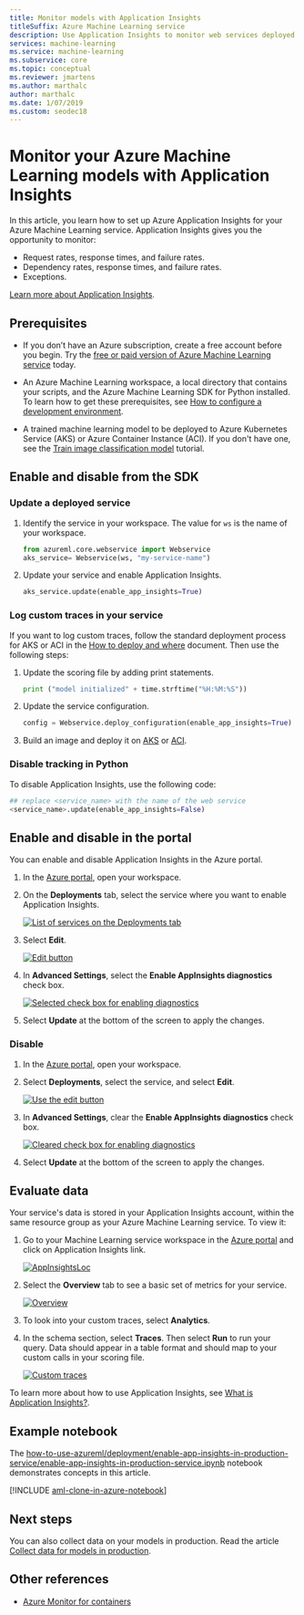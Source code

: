 ```yaml
---
title: Monitor models with Application Insights
titleSuffix: Azure Machine Learning service
description: Use Application Insights to monitor web services deployed through Azure Machine Learning service 
services: machine-learning
ms.service: machine-learning
ms.subservice: core
ms.topic: conceptual
ms.reviewer: jmartens
ms.author: marthalc
author: marthalc
ms.date: 1/07/2019
ms.custom: seodec18
---
```

# Monitor your Azure Machine Learning models with Application Insights

In this article, you learn how to set up Azure Application Insights for your Azure Machine Learning service. Application Insights gives you the opportunity to monitor:
* Request rates, response times, and failure rates.
* Dependency rates, response times, and failure rates.
* Exceptions.

[Learn more about Application Insights](../../azure-monitor/app/app-insights-overview.md). 


## Prerequisites

* If you don’t have an Azure subscription, create a free account before you begin. Try the [free or paid version of Azure Machine Learning service](https://aka.ms/AMLFree) today.

* An Azure Machine Learning workspace, a local directory that contains your scripts, and the Azure Machine Learning SDK for Python installed. To learn how to get these prerequisites, see [How to configure a development environment](how-to-configure-environment.md).
* A trained machine learning model to be deployed to Azure Kubernetes Service (AKS) or Azure Container Instance (ACI). If you don't have one, see the [Train image classification model](tutorial-train-models-with-aml.md) tutorial.


## Enable and disable from the SDK

### Update a deployed service
1. Identify the service in your workspace. The value for `ws` is the name of your workspace.

    ```python
    from azureml.core.webservice import Webservice
    aks_service= Webservice(ws, "my-service-name")
    ```
2. Update your service and enable Application Insights. 

    ```python
    aks_service.update(enable_app_insights=True)
    ```

### Log custom traces in your service
If you want to log custom traces, follow the standard deployment process for AKS or ACI in the [How to deploy and where](how-to-deploy-and-where.md) document. Then use the following steps:

1. Update the scoring file by adding print statements.
    
    ```python
    print ("model initialized" + time.strftime("%H:%M:%S"))
    ```

2. Update the service configuration.
    
    ```python
    config = Webservice.deploy_configuration(enable_app_insights=True)
    ```

3. Build an image and deploy it on [AKS](how-to-deploy-to-aks.md) or [ACI](how-to-deploy-to-aci.md).  

### Disable tracking in Python

To disable Application Insights, use the following code:

```python 
## replace <service_name> with the name of the web service
<service_name>.update(enable_app_insights=False)
```
	
## Enable and disable in the portal

You can enable and disable Application Insights in the Azure portal.

1. In the [Azure portal](https://portal.azure.com), open your workspace.

1. On the **Deployments** tab, select the service where you want to enable Application Insights.

   [![List of services on the Deployments tab](media/how-to-enable-app-insights/Deployments.PNG)](./media/how-to-enable-app-insights/Deployments.PNG#lightbox)

3. Select **Edit**.

   [![Edit button](media/how-to-enable-app-insights/Edit.PNG)](./media/how-to-enable-app-insights/Edit.PNG#lightbox)

4. In **Advanced Settings**, select the **Enable AppInsights diagnostics** check box.

   [![Selected check box for enabling diagnostics](media/how-to-enable-app-insights/AdvancedSettings.png)](./media/how-to-enable-app-insights/AdvancedSettings.png#lightbox)

1. Select **Update** at the bottom of the screen to apply the changes. 

### Disable
1. In the [Azure portal](https://portal.azure.com), open your workspace.
1. Select **Deployments**, select the service, and select **Edit**.

   [![Use the edit button](media/how-to-enable-app-insights/Edit.PNG)](./media/how-to-enable-app-insights/Edit.PNG#lightbox)

1. In **Advanced Settings**, clear the **Enable AppInsights diagnostics** check box. 

   [![Cleared check box for enabling diagnostics](media/how-to-enable-app-insights/uncheck.png)](./media/how-to-enable-app-insights/uncheck.png#lightbox)

1. Select **Update** at the bottom of the screen to apply the changes. 
 

## Evaluate data
Your service's data is stored in your Application Insights account, within the same resource group as your Azure Machine Learning service.
To view it:
1. Go to your Machine Learning service workspace in the [Azure portal](https://portal.azure.com) and click on Application Insights link.

    [![AppInsightsLoc](media/how-to-enable-app-insights/AppInsightsLoc.png)](./media/how-to-enable-app-insights/AppInsightsLoc.png#lightbox)

1. Select the **Overview** tab to see a basic set of metrics for your service.

   [![Overview](media/how-to-enable-app-insights/overview.png)](./media/how-to-enable-app-insights/overview.png#lightbox)

3. To look into your custom traces, select **Analytics**.
4. In the schema section, select **Traces**. Then select **Run** to run your query. Data should appear in a table format and should map to your custom calls in your scoring file. 

   [![Custom traces](media/how-to-enable-app-insights/logs.png)](./media/how-to-enable-app-insights/logs.png#lightbox)

To learn more about how to use Application Insights, see [What is Application Insights?](../../azure-monitor/app/app-insights-overview.md).
    

## Example notebook

The [how-to-use-azureml/deployment/enable-app-insights-in-production-service/enable-app-insights-in-production-service.ipynb](https://github.com/Azure/MachineLearningNotebooks/blob/master/how-to-use-azureml/deployment/enable-app-insights-in-production-service/enable-app-insights-in-production-service.ipynb) notebook demonstrates concepts in this article. 
 
[!INCLUDE [aml-clone-in-azure-notebook](../../../includes/aml-clone-for-examples.md)]

## Next steps
You can also collect data on your models in production. Read the article  [Collect data for models in production](how-to-enable-data-collection.md). 


## Other references
* [Azure Monitor for containers](https://docs.microsoft.com/azure/monitoring/monitoring-container-insights-overview?toc=%2fazure%2fmonitoring%2ftoc.json)
